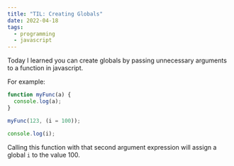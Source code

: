 ```yaml
---
title: "TIL: Creating Globals"
date: 2022-04-18
tags:
  - programming
  - javascript
---
```


Today I learned you can create globals by passing unnecessary arguments
to a function in javascript.

For example:

```javascript
function myFunc(a) {
  console.log(a);
}

myFunc(123, (i = 100));

console.log(i);
```

Calling this function with that second argument expression will assign
a global `i` to the value 100.
